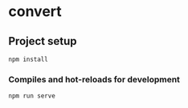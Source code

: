 # convert

## Project setup
```
npm install
```

### Compiles and hot-reloads for development
```
npm run serve
```
